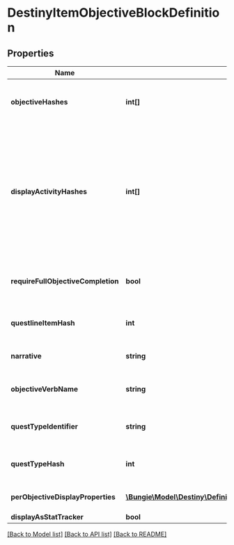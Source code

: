 # DestinyItemObjectiveBlockDefinition

## Properties
Name | Type | Description | Notes
------------ | ------------- | ------------- | -------------
**objectiveHashes** | **int[]** | The hashes to Objectives (DestinyObjectiveDefinition) that are part of this Quest Step, in the order that they should be rendered. | [optional] 
**displayActivityHashes** | **int[]** | For every entry in objectiveHashes, there is a corresponding entry in this array at the same index. If the objective is meant to be associated with a specific DestinyActivityDefinition, there will be a valid hash at that index. Otherwise, it will be invalid (0).  Rendered somewhat obsolete by perObjectiveDisplayProperties, which currently has much the same information but may end up with more info in the future. | [optional] 
**requireFullObjectiveCompletion** | **bool** | If True, all objectives must be completed for the step to be completed. If False, any one objective can be completed for the step to be completed. | [optional] 
**questlineItemHash** | **int** | The hash for the DestinyInventoryItemDefinition representing the Quest to which this Quest Step belongs. | [optional] 
**narrative** | **string** | The localized string for narrative text related to this quest step, if any. | [optional] 
**objectiveVerbName** | **string** | The localized string describing an action to be performed associated with the objectives, if any. | [optional] 
**questTypeIdentifier** | **string** | The identifier for the type of quest being performed, if any. Not associated with any fixed definition, yet. | [optional] 
**questTypeHash** | **int** | A hashed value for the questTypeIdentifier, because apparently I like to be redundant. | [optional] 
**perObjectiveDisplayProperties** | [**\Bungie\Model\Destiny\Definitions\DestinyObjectiveDisplayProperties[]**](DestinyObjectiveDisplayProperties.md) | One entry per Objective on the item, it will have related display information. | [optional] 
**displayAsStatTracker** | **bool** |  | [optional] 

[[Back to Model list]](../README.md#documentation-for-models) [[Back to API list]](../README.md#documentation-for-api-endpoints) [[Back to README]](../README.md)


